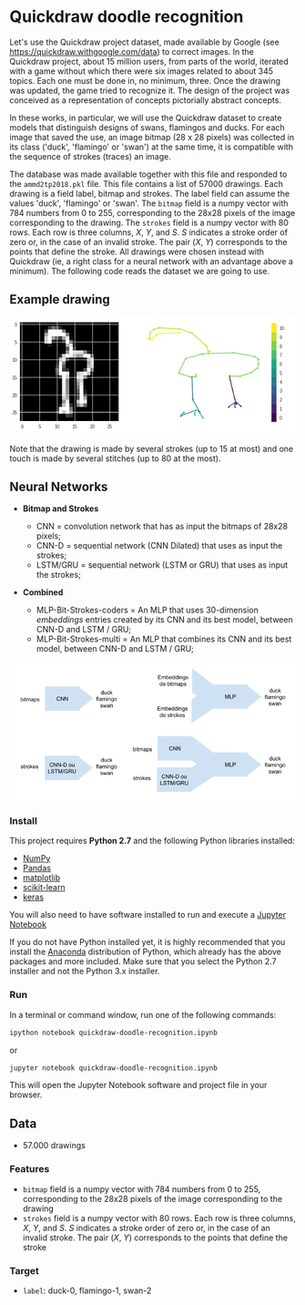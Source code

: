 # Quickdraw doodle recognition


Let's use the Quickdraw project dataset, made available by Google (see https://quickdraw.withgoogle.com/data) to correct images. In the Quickdraw project, about 15 million users, from parts of the world, iterated with a game without which there were six images related to about 345 topics. Each one must be done in, no minimum, three. Once the drawing was updated, the game tried to recognize it. The design of the project was conceived as a representation of concepts pictorially abstract concepts.

In these works, in particular, we will use the Quickdraw dataset to create models that distinguish designs of swans, flamingos and ducks. For each image that saved the use, an image bitmap (28 x 28 pixels) was collected in its class ('duck', 'flamingo' or 'swan') at the same time, it is compatible with the sequence of strokes (traces) an image.

The database was made available together with this file and responded to the `ammd2tp2018.pkl` file. This file contains a list of 57000 drawings. Each drawing is a field label, bitmap and strokes. The label field can assume the values ​​'duck', 'flamingo' or 'swan'. The `bitmap` field is a numpy vector with 784 numbers from 0 to 255, corresponding to the 28x28 pixels of the image corresponding to the drawing. The `strokes` field is a numpy vector with 80 rows. Each row is three columns, _X_, _Y_, and _S_. _S_ indicates a stroke order of zero or, in the case of an invalid stroke. The pair (_X_, _Y_) corresponds to the points that define the stroke. All drawings were chosen instead with Quickdraw (ie, a right class for a neural network with an advantage above a minimum). The following code reads the dataset we are going to use.

## Example drawing

![Example](https://raw.githubusercontent.com/thiagomarquesrocha/quickdraw-doodle-recognition/master/imagens/bitmap.png)

Note that the drawing is made by several strokes (up to 15 at most) and one touch is made by several stitches (up to 80 at the most).

## Neural Networks

* __Bitmap and Strokes__
    * CNN = convolution network that has as input the bitmaps of 28x28 pixels;
    * CNN-D = sequential network (CNN Dilated) that uses as input the strokes;
    * LSTM/GRU = sequential network (LSTM or GRU) that uses as input the strokes;
    
* __Combined__
    * MLP-Bit-Strokes-coders = An MLP that uses 30-dimension _embeddings_ entries created by its CNN and its best model, between CNN-D and LSTM / GRU; 
    * MLP-Bit-Strokes-multi = An MLP that combines its CNN and its best model, between CNN-D and LSTM / GRU; 

![Example](https://raw.githubusercontent.com/thiagomarquesrocha/quickdraw-doodle-recognition/master/imagens/modelos_ammd2.png)

### Install

This project requires **Python 2.7** and the following Python libraries installed:

- [NumPy](http://www.numpy.org/)
- [Pandas](http://pandas.pydata.org/)
- [matplotlib](http://matplotlib.org/)
- [scikit-learn](http://scikit-learn.org/stable/)
- [keras](https://keras.io/#installation)


You will also need to have software installed to run and execute a [Jupyter Notebook](http://ipython.org/notebook.html)

If you do not have Python installed yet, it is highly recommended that you install the [Anaconda](http://continuum.io/downloads) distribution of Python, which already has the above packages and more included. Make sure that you select the Python 2.7 installer and not the Python 3.x installer.

### Run

In a terminal or command window, run one of the following commands:

```bash
ipython notebook quickdraw-doodle-recognition.ipynb
```  
or
```bash
jupyter notebook quickdraw-doodle-recognition.ipynb
```

This will open the Jupyter Notebook software and project file in your browser.

## Data

- 57.000 drawings

### Features

- `bitmap` field is a numpy vector with 784 numbers from 0 to 255, corresponding to the 28x28 pixels of the image corresponding to the drawing
- `strokes` field is a numpy vector with 80 rows. Each row is three columns, _X_, _Y_, and _S_. _S_ indicates a stroke order of zero or, in the case of an invalid stroke. The pair (_X_, _Y_) corresponds to the points that define the stroke

### Target
- `label`: duck-0, flamingo-1, swan-2


